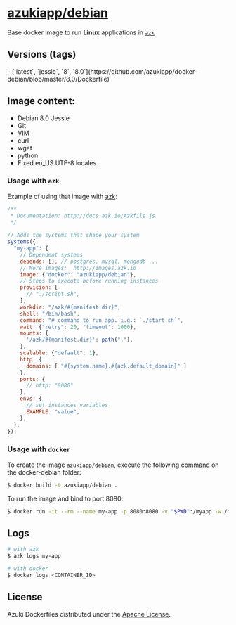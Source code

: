 [azukiapp/debian](http://images.azk.io/#/debian)
==================

Base docker image to run **Linux** applications in [`azk`](http://azk.io)

Versions (tags)
---

<versions>
- [`latest`, `jessie`, `8`, `8.0`](https://github.com/azukiapp/docker-debian/blob/master/8.0/Dockerfile)
</versions>

Image content:
---

- Debian 8.0 Jessie
- Git
- VIM
- curl
- wget
- python
- Fixed en_US.UTF-8 locales

### Usage with `azk`

Example of using that image with [azk](http://azk.io):

```js
/**
 * Documentation: http://docs.azk.io/Azkfile.js
 */
 
// Adds the systems that shape your system
systems({
  "my-app": {
    // Dependent systems
    depends: [], // postgres, mysql, mongodb ...
    // More images:  http://images.azk.io
    image: {"docker": "azukiapp/debian"},
    // Steps to execute before running instances
    provision: [
      // "./script.sh",
    ],
    workdir: "/azk/#{manifest.dir}",
    shell: "/bin/bash",
    command: "# command to run app. i.g.: `./start.sh`",
    wait: {"retry": 20, "timeout": 1000},
    mounts: {
      '/azk/#{manifest.dir}': path("."),
    },
    scalable: {"default": 1},
    http: {
      domains: [ "#{system.name}.#{azk.default_domain}" ]
    },
    ports: {
      // http: "8080"
    },
    envs: {
      // set instances variables
      EXAMPLE: "value",
    },
  },
});
```

### Usage with `docker`

To create the image `azukiapp/debian`, execute the following command on the docker-debian folder:

```sh
$ docker build -t azukiapp/debian .
```

To run the image and bind to port 8080:

```sh
$ docker run -it --rm --name my-app -p 8080:8080 -v "$PWD":/myapp -w /myapp azukiapp/debian script.sh
```

Logs
---

```sh
# with azk
$ azk logs my-app

# with docker
$ docker logs <CONTAINER_ID>
```

## License

Azuki Dockerfiles distributed under the [Apache License][license].

[license]: ./LICENSE

